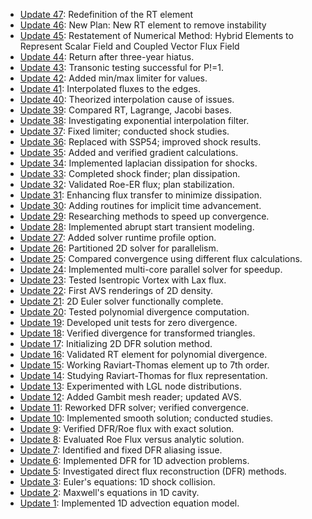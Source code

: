 - [Update 47](CHANGELOG/Update_47.md): Redefinition of the RT element
- [Update 46](CHANGELOG/Update_46.md): New Plan: New RT element to remove instability
- [Update 45](CHANGELOG/Update_45.md): Restatement of Numerical Method: 
  Hybrid Elements to Represent Scalar Field and  Coupled Vector Flux Field
- [Update 44](CHANGELOG/Update_44.md): Return after three-year hiatus.
- [Update 43](CHANGELOG/Update_43.md): Transonic testing successful for P!=1.
- [Update 42](CHANGELOG/Update_42.md): Added min/max limiter for values.
- [Update 41](CHANGELOG/Update_41.md): Interpolated fluxes to the edges.
- [Update 40](CHANGELOG/Update_40.md): Theorized interpolation cause of issues.
- [Update 39](CHANGELOG/Update_39.md): Compared RT, Lagrange, Jacobi bases.
- [Update 38](CHANGELOG/Update_38.md): Investigating exponential interpolation filter.
- [Update 37](CHANGELOG/Update_37.md): Fixed limiter; conducted shock studies.
- [Update 36](CHANGELOG/Update_36.md): Replaced with SSP54; improved shock results.
- [Update 35](CHANGELOG/Update_35.md): Added and verified gradient calculations.
- [Update 34](CHANGELOG/Update_34.md): Implemented laplacian dissipation for shocks.
- [Update 33](CHANGELOG/Update_33.md): Completed shock finder; plan dissipation.
- [Update 32](CHANGELOG/Update_32.md): Validated Roe-ER flux; plan stabilization.
- [Update 31](CHANGELOG/Update_31.md): Enhancing flux transfer to minimize dissipation.
- [Update 30](CHANGELOG/Update_30.md): Adding routines for implicit time advancement.
- [Update 29](CHANGELOG/Update_29.md): Researching methods to speed up convergence.
- [Update 28](CHANGELOG/Update_28.md): Implemented abrupt start transient modeling.
- [Update 27](CHANGELOG/Update_27.md): Added solver runtime profile option.
- [Update 26](CHANGELOG/Update_26.md): Partitioned 2D solver for parallelism.
- [Update 25](CHANGELOG/Update_25.md): Compared convergence using different flux calculations.
- [Update 24](CHANGELOG/Update_24.md): Implemented multi-core parallel solver for speedup.
- [Update 23](CHANGELOG/Update_23.md): Tested Isentropic Vortex with Lax flux.
- [Update 22](CHANGELOG/Update_22.md): First AVS renderings of 2D density.
- [Update 21](CHANGELOG/Update_21.md): 2D Euler solver functionally complete.
- [Update 20](CHANGELOG/Update_20.md): Tested polynomial divergence computation.
- [Update 19](CHANGELOG/Update_19.md): Developed unit tests for zero divergence.
- [Update 18](CHANGELOG/Update_18.md): Verified divergence for transformed triangles.
- [Update 17](CHANGELOG/Update_17.md): Initializing 2D DFR solution method.
- [Update 16](CHANGELOG/Update_16.md): Validated RT element for polynomial divergence.
- [Update 15](CHANGELOG/Update_15.md): Working Raviart-Thomas element up to 7th order.
- [Update 14](CHANGELOG/Update_14.md): Studying Raviart-Thomas for flux representation.
- [Update 13](CHANGELOG/Update_13.md): Experimented with LGL node distributions.
- [Update 12](CHANGELOG/Update_12.md): Added Gambit mesh reader; updated AVS.
- [Update 11](CHANGELOG/Update_11.md): Reworked DFR solver; verified convergence.
- [Update 10](CHANGELOG/Update_10.md): Implemented smooth solution; conducted studies.
- [Update 9](CHANGELOG/Update_9.md): Verified DFR/Roe flux with exact solution.
- [Update 8](CHANGELOG/Update_8.md): Evaluated Roe Flux versus analytic solution.
- [Update 7](CHANGELOG/Update_7.md): Identified and fixed DFR aliasing issue.
- [Update 6](CHANGELOG/Update_6.md): Implemented DFR for 1D advection problems.
- [Update 5](CHANGELOG/Update_5.md): Investigated direct flux reconstruction (DFR) methods.
- [Update 3](CHANGELOG/Update_3.md): Euler's equations: 1D shock collision.
- [Update 2](CHANGELOG/Update_2.md): Maxwell's equations in 1D cavity.
- [Update 1](CHANGELOG/Update_1.md): Implemented 1D advection equation model.